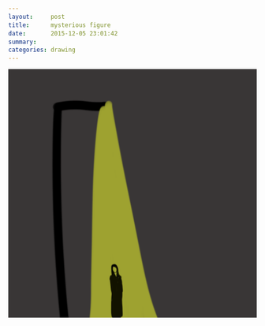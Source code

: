 ```yaml
---
layout:     post
title:      mysterious figure
date:       2015-12-05 23:01:42
summary:    
categories: drawing
---
```

![mysterious figure](/images/blog/mysterious-figure.png "is it her?")
